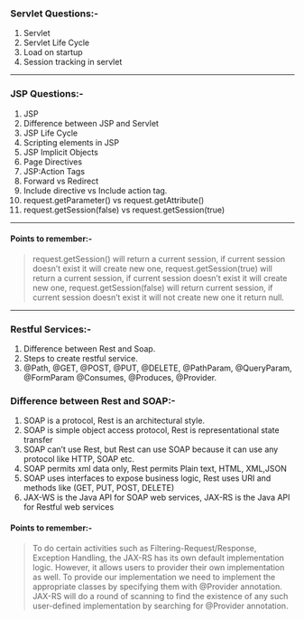 ### Servlet Questions:- 
1.  Servlet 
1.  Servlet Life Cycle 
1.  Load on startup 
1.  Session tracking in servlet 

---

### JSP Questions:- 
1.  JSP 
1.  Difference between JSP and Servlet 
1.  JSP Life Cycle 
1.  Scripting elements in JSP 
1.  JSP Implicit Objects 
1.  Page Directives 
1.  JSP:Action Tags 
1.  Forward vs Redirect 
1.  Include directive vs Include action tag. 
1.  request.getParameter() vs request.getAttribute() 
1.  request.getSession(false) vs request.getSession(true) 

---

#### Points to remember:- 
> request.getSession() will return a current session, if current session doesn’t exist it will create new one,
> request.getSession(true) will return a current session, if current session doesn’t exist it will create new one,
> request.getSession(false) will return current session, if current session doesn’t exist
> it will not create new one it return null.

---
### Restful Services:- 
1.  Difference between Rest and Soap.
1.  Steps to create restful service. 
1.  @Path, @GET, @POST, @PUT, @DELETE, @PathParam, @QueryParam, @FormParam @Consumes, @Produces, @Provider. 

### Difference between Rest and SOAP:- 
1.  SOAP is a protocol, Rest is an architectural style. 
1.  SOAP is simple object access protocol, Rest is representational state transfer
1.  SOAP can’t use Rest, but Rest can use SOAP because it can use any protocol like HTTP, SOAP etc. 
1.  SOAP permits xml data only, Rest permits Plain text, HTML, XML,JSON 
1.  SOAP uses interfaces to expose business logic, Rest uses URI and methods like (GET, PUT, POST, DELETE) 
1.  JAX-WS is the Java API for SOAP web services, JAX-RS is the Java API for Restful web services 

#### Points to remember:- 
> To do certain activities such as Filtering-Request/Response,
> Exception Handling, the JAX-RS has its own default implementation logic.
> However, it allows users to provider their own implementation as well.
> To provide our implementation we need to implement the appropriate classes by specifying them with @Provider annotation.
> JAX-RS will do a round of scanning to find the existence of any such user-defined implementation by searching for @Provider annotation. 

